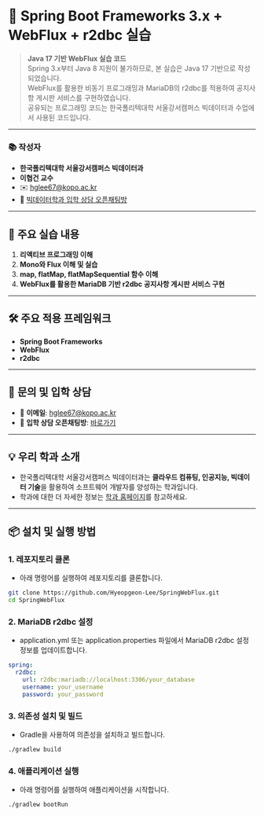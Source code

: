 # 🌱 Spring Boot Frameworks 3.x + WebFlux + r2dbc 실습

> **Java 17 기반 WebFlux 실습 코드**  
> Spring 3.x부터 Java 8 지원이 불가하므로, 본 실습은 Java 17 기반으로 작성되었습니다.  
> WebFlux를 활용한 비동기 프로그래밍과 MariaDB의 r2dbc를 적용하여 공지사항 게시판 서비스를 구현하였습니다.  
> 공유되는 프로그래밍 코드는 한국폴리텍대학 서울강서캠퍼스 빅데이터과 수업에서 사용된 코드입니다.

---

### 📚 **작성자**
- **한국폴리텍대학 서울강서캠퍼스 빅데이터과**  
- **이협건 교수**  
- ✉️ [hglee67@kopo.ac.kr](mailto:hglee67@kopo.ac.kr)  
- 🔗 [빅데이터학과 입학 상담 오픈채팅방](https://open.kakao.com/o/gEd0JIad)

---

## 🚀 주요 실습 내용

1. **리액티브 프로그래밍 이해**
2. **Mono와 Flux 이해 및 실습**
3. **map, flatMap, flatMapSequential 함수 이해**
4. **WebFlux를 활용한 MariaDB 기반 r2dbc 공지사항 게시판 서비스 구현**

---

## 🛠️ 주요 적용 프레임워크

- **Spring Boot Frameworks**
- **WebFlux**
- **r2dbc**

---

## 📩 문의 및 입학 상담

- 📧 **이메일**: [hglee67@kopo.ac.kr](mailto:hglee67@kopo.ac.kr)  
- 💬 **입학 상담 오픈채팅방**: [바로가기](https://open.kakao.com/o/gEd0JIad)

---

## 💡 **우리 학과 소개**
- 한국폴리텍대학 서울강서캠퍼스 빅데이터과는 **클라우드 컴퓨팅, 인공지능, 빅데이터 기술**을 활용하여 소프트웨어 개발자를 양성하는 학과입니다.  
- 학과에 대한 더 자세한 정보는 [학과 홈페이지](https://www.kopo.ac.kr/kangseo/content.do?menu=1547)를 참고하세요.

---

## 📦 **설치 및 실행 방법**

### 1. 레포지토리 클론
- 아래 명령어를 실행하여 레포지토리를 클론합니다.

```bash
git clone https://github.com/Hyeopgeon-Lee/SpringWebFlux.git
cd SpringWebFlux
```

### 2. MariaDB r2dbc 설정
- application.yml 또는 application.properties 파일에서 MariaDB r2dbc 설정 정보를 업데이트합니다.

```yaml
spring:
  r2dbc:
    url: r2dbc:mariadb://localhost:3306/your_database
    username: your_username
    password: your_password
```

### 3. 의존성 설치 및 빌드
- Gradle을 사용하여 의존성을 설치하고 빌드합니다.

```bash
./gradlew build
```

### 4. 애플리케이션 실행
- 아래 명령어를 실행하여 애플리케이션을 시작합니다.

```bash
./gradlew bootRun
```




  
